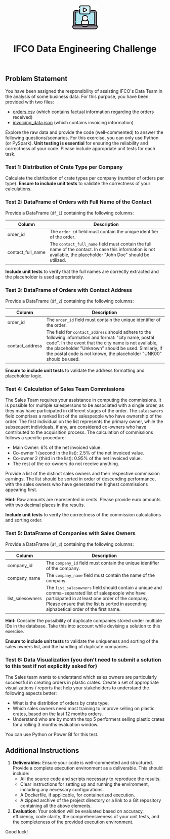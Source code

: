 <br />
<br />

<p align="center">
  <img src=".images/video-call.png" alt="ifco data engineering test challenge" width="80" height="80">
</p>


<h1 align="center">
  <b>
    IFCO Data Engineering Challenge
  </b>
</h1>

<br />


## Problem Statement

You have been assigned the responsibility of assisting IFCO's Data Team in the analysis of some business data. For this purpose, you have been provided with two files:

* [orders.csv](resources/orders.csv) (which contains factual information regarding the orders received)
* [invoicing_data.json](resources/invoicing_data.json) (which contains invoicing information)

Explore the raw data and provide the code (well-commented) to answer the following questions/scenarios. For this exercise, you can only use Python (or PySpark). **Unit testing is essential** for ensuring the reliability and correctness of your code. Please include appropriate unit tests for each task.

### Test 1: Distribution of Crate Type per Company

Calculate the distribution of crate types per company (number of orders per type). **Ensure to include unit tests** to validate the correctness of your calculations.

### Test 2: DataFrame of Orders with Full Name of the Contact

Provide a DataFrame (`df_1`) containing the following columns:

| Column            | Description                                                                                                                                                                |
|-------------------|----------------------------------------------------------------------------------------------------------------------------------------------------------------------------|
| order_id          | The `order_id` field must contain the unique identifier of the order.                                                                                                       |
| contact_full_name | The `contact_full_name` field must contain the full name of the contact. In case this information is not available, the placeholder "John Doe" should be utilized. |

**Include unit tests** to verify that the full names are correctly extracted and the placeholder is used appropriately.

### Test 3: DataFrame of Orders with Contact Address

Provide a DataFrame (`df_2`) containing the following columns:

| Column          | Description                                                                                                                                                                                                                                                                                    |
|-----------------|------------------------------------------------------------------------------------------------------------------------------------------------------------------------------------------------------------------------------------------------------------------------------------------------|
| order_id        | The `order_id` field must contain the unique identifier of the order.                                                                                                                                                                                                                            |
| contact_address | The field for `contact_address` should adhere to the following information and format: "city name, postal code". In the event that the city name is not available, the placeholder "Unknown" should be used. Similarly, if the postal code is not known, the placeholder "UNK00" should be used. |

**Ensure to include unit tests** to validate the address formatting and placeholder logic.

### Test 4: Calculation of Sales Team Commissions

The Sales Team requires your assistance in computing the commissions. It is possible for multiple salespersons to be associated with a single order, as they may have participated in different stages of the order. The `salesowners` field comprises a ranked list of the salespeople who have ownership of the order. The first individual on the list represents the primary owner, while the subsequent individuals, if any, are considered co-owners who have contributed to the acquisition process. The calculation of commissions follows a specific procedure:

- Main Owner: 6% of the net invoiced value.
- Co-owner 1 (second in the list): 2.5% of the net invoiced value.
- Co-owner 2 (third in the list): 0.95% of the net invoiced value.
- The rest of the co-owners do not receive anything.

Provide a list of the distinct sales owners and their respective commission earnings. The list should be sorted in order of descending performance, with the sales owners who have generated the highest commissions appearing first.

**Hint:** Raw amounts are represented in cents. Please provide euro amounts with two decimal places in the results.

**Include unit tests** to verify the correctness of the commission calculations and sorting order.

### Test 5: DataFrame of Companies with Sales Owners

Provide a DataFrame (`df_3`) containing the following columns:

| Column           | Description                                                                                                                                                                                                                                       |
|------------------|---------------------------------------------------------------------------------------------------------------------------------------------------------------------------------------------------------------------------------------------------|
| company_id       | The `company_id` field must contain the unique identifier of the company.                                                                                                                                                                         |
| company_name     | The `company_name` field must contain the name of the company.                                                                                                                                                                                    |
| list_salesowners | The `list_salesowners` field should contain a unique and comma-separated list of salespeople who have participated in at least one order of the company. Please ensure that the list is sorted in ascending alphabetical order of the first name. |

**Hint:** Consider the possibility of duplicate companies stored under multiple IDs in the database. Take this into account while devising a solution to this exercise.

**Ensure to include unit tests** to validate the uniqueness and sorting of the sales owners list, and the handling of duplicate companies.

### Test 6: Data Visualization (you don't need to submit a solution to this test if not explicitly asked for)

The Sales team wants to understand which sales owners are particularly successful in creating orders in plastic crates. Create a set of appropriate visualizations / reports that help your stakeholders to understand the following aspects better:

- What is the distribtion of orders by crate type.
- Which sales owners need most training to improve selling on plastic crates, based on the last 12 months orders.
- Understand who are by month the top 5 performers selling plastic crates for a rolling 3 months evaluation window.

You can use Python or Power BI for this test.

## Additional Instructions

1. **Deliverables**: Ensure your code is well-commented and structured. Provide a complete execution environment as a deliverable. This should include:
   - All the source code and scripts necessary to reproduce the results.
   - Clear instructions for setting up and running the environment, including any necessary configurations.
   - A Dockerfile, if applicable, for containerized execution.
   - A zipped archive of the project directory or a link to a Git repository containing all the above elements.
2. **Evaluation**: Your solution will be evaluated based on accuracy, efficiency, code clarity, the comprehensiveness of your unit tests, and the completeness of the provided execution environment.

Good luck!
